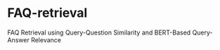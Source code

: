 # FAQ-retrieval
FAQ Retrieval using Query-Question Similarity and BERT-Based Query-Answer Relevance
